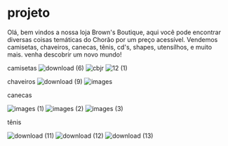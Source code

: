 # projeto
Olá, bem vindos a nossa loja Brown's Boutique, aqui você pode encontrar diversas coisas temáticas do Chorão por um preço acessível.
Vendemos camisetas, chaveiros, canecas, tênis, cd's, shapes, utensílhos, e muito mais. 
venha descobrir um novo mundo!

camisetas
![download (6)](https://github.com/user-attachments/assets/cfc4e523-ef36-47d0-a3f9-c61231886561)
![cbjr](https://github.com/user-attachments/assets/f50b0de2-04c4-4415-b0c0-cc928e3d7176)
![12 (1)](https://github.com/user-attachments/assets/27c68750-35c7-4668-871f-558705ff3e04)


chaveiros
![download (9)](https://github.com/user-attachments/assets/2c651214-d5a4-4aa6-bd6c-7141cf2d0519)
![images](https://github.com/user-attachments/assets/bff8d557-d042-43e4-8bef-39a5f1b8d1a6)


canecas

![images (1)](https://github.com/user-attachments/assets/9c9104d4-63cf-469b-b2f7-3f9702a8deb9)
![images (2)](https://github.com/user-attachments/assets/23cb3135-25d8-43b7-ad4d-ba3db7949318)
![images (3)](https://github.com/user-attachments/assets/c1a155d3-5f40-4dce-8a2d-e84196af6639)

tênis

![download (11)](https://github.com/user-attachments/assets/7504b485-65a9-4787-9617-5aa0823842d2)
![download (12)](https://github.com/user-attachments/assets/4d8b2688-dbf5-47d8-a62d-6b2297507211)
![download (13)](https://github.com/user-attachments/assets/362fb010-3388-47ee-843e-0c480ac5a5a8)

